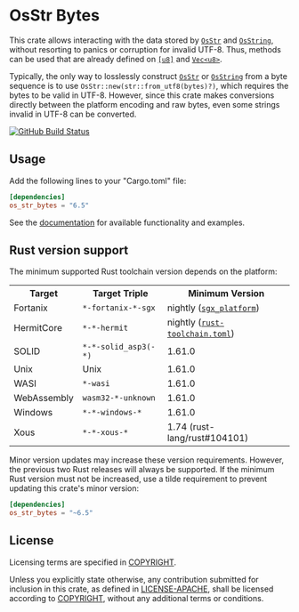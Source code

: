 # OsStr Bytes

This crate allows interacting with the data stored by [`OsStr`] and
[`OsString`], without resorting to panics or corruption for invalid UTF-8.
Thus, methods can be used that are already defined on [`[u8]`][slice] and
[`Vec<u8>`].

Typically, the only way to losslessly construct [`OsStr`] or [`OsString`] from
a byte sequence is to use `OsStr::new(str::from_utf8(bytes)?)`, which requires
the bytes to be valid in UTF-8. However, since this crate makes conversions
directly between the platform encoding and raw bytes, even some strings invalid
in UTF-8 can be converted.

[![GitHub Build Status](https://github.com/dylni/os_str_bytes/workflows/build/badge.svg?branch=master)](https://github.com/dylni/os_str_bytes/actions?query=branch%3Amaster)

## Usage

Add the following lines to your "Cargo.toml" file:

```toml
[dependencies]
os_str_bytes = "6.5"
```

See the [documentation] for available functionality and examples.

## Rust version support

The minimum supported Rust toolchain version depends on the platform:

<table>
    <tr>
        <th>Target</th>
        <th>Target Triple</th>
        <th>Minimum Version</th>
    </tr>
    <tr>
        <td>Fortanix</td>
        <td><code>*-fortanix-*-sgx</code></td>
        <td>nightly (<a href="https://doc.rust-lang.org/unstable-book/library-features/sgx-platform.html"><code>sgx_platform</code></a>)</td>
    </tr>
    <tr>
        <td>HermitCore</td>
        <td><code>*-*-hermit</code></td>
        <td>nightly (<a href="https://github.com/hermitcore/rusty-hermit/blob/86232e295ff5c50db6c283a47cff3f38a0d1b012/rust-toolchain.toml#L3"><code>rust-toolchain.toml</code></a>)</td>
    </tr>
    <tr>
        <td>SOLID</td>
        <td><code>*-*-solid_asp3(-*)</code></td>
        <td>1.61.0</td>
    </tr>
    <tr>
        <td>Unix</td>
        <td>Unix</td>
        <td>1.61.0</td>
    </tr>
    <tr>
        <td>WASI</td>
        <td><code>*-wasi</code></td>
        <td>1.61.0</td>
    </tr>
    <tr>
        <td>WebAssembly</td>
        <td><code>wasm32-*-unknown</code></td>
        <td>1.61.0</td>
    </tr>
    <tr>
        <td>Windows</td>
        <td><code>*-*-windows-*</code></td>
        <td>1.61.0</td>
    </tr>
    <tr>
        <td>Xous</td>
        <td><code>*-*-xous-*</code></td>
        <td>1.74 (rust-lang/rust#104101)</td>
    </tr>
</table>

Minor version updates may increase these version requirements. However, the
previous two Rust releases will always be supported. If the minimum Rust
version must not be increased, use a tilde requirement to prevent updating this
crate's minor version:

```toml
[dependencies]
os_str_bytes = "~6.5"
```

## License

Licensing terms are specified in [COPYRIGHT].

Unless you explicitly state otherwise, any contribution submitted for inclusion
in this crate, as defined in [LICENSE-APACHE], shall be licensed according to
[COPYRIGHT], without any additional terms or conditions.

[COPYRIGHT]: https://github.com/dylni/os_str_bytes/blob/master/COPYRIGHT
[documentation]: https://docs.rs/os_str_bytes
[LICENSE-APACHE]: https://github.com/dylni/os_str_bytes/blob/master/LICENSE-APACHE
[slice]: https://doc.rust-lang.org/std/primitive.slice.html
[`OsStr`]: https://doc.rust-lang.org/std/ffi/struct.OsStr.html
[`OsString`]: https://doc.rust-lang.org/std/ffi/struct.OsString.html
[`Vec<u8>`]: https://doc.rust-lang.org/std/vec/struct.Vec.html
